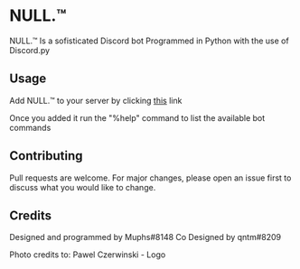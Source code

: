 # NULL.™ 

NULL.™ Is a sofisticated Discord bot Programmed in Python with the use of Discord.py

## Usage

Add NULL.™ to your server by clicking [this](https://bit.ly/null-bot-add) link

Once you added it run the "%help" command to list the available bot commands

## Contributing
Pull requests are welcome. For major changes, please open an issue first to discuss what you would like to change.

## Credits
Designed and programmed by Muphs#8148
Co Designed by qntm#8209

Photo credits to:
Pawel Czerwinski - Logo
